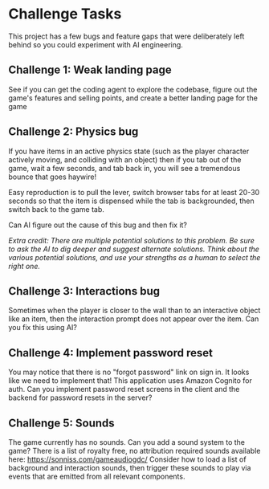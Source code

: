 # Challenge Tasks

This project has a few bugs and feature gaps that were
deliberately left behind so you could experiment with AI
engineering.

## Challenge 1: Weak landing page

See if you can get the coding agent to explore the codebase,
figure out the game's features and selling points, and
create a better landing page for the game

## Challenge 2: Physics bug

If you have items in an active physics state (such as the
player character actively moving, and colliding with an object)
then if you tab out of the game, wait a few seconds, and tab
back in, you will see a tremendous bounce that goes haywire!

Easy reproduction is to pull the lever, switch browser tabs for
at least 20-30 seconds so that the item is dispensed while the
tab is backgrounded, then switch back to the game tab. 

Can AI figure out the cause of this bug and then fix it?

_Extra credit: There are multiple potential solutions to this problem. Be sure to ask the AI to dig deeper and suggest alternate solutions. Think about the various potential solutions, and use your strengths as a human to select the right one._

## Challenge 3: Interactions bug

Sometimes when the player is closer to the wall than to an interactive
object like an item, then the interaction prompt does not appear over the item.
Can you fix this using AI?

## Challenge 4: Implement password reset

You may notice that there is no "forgot password" link on sign in. It looks
like we need to implement that! This application uses Amazon Cognito for auth.
Can you implement password reset screens in the client and the backend for password
resets in the server?

## Challenge 5: Sounds

The game currently has no sounds. Can you add a sound system to the game?
There is a list of royalty free, no attribution required sounds available here:
https://sonniss.com/gameaudiogdc/
Consider how to load a list of background and interaction sounds, then trigger
these sounds to play via events that are emitted from all relevant components.



